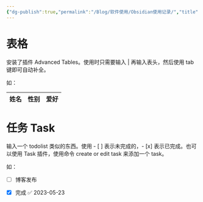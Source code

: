 ```yaml
---
{"dg-publish":true,"permalink":"/Blog/软件使用/Obsidian使用记录/","title":"Obsidian使用记录","noteIcon":"1"}
---
```



# 表格

安装了插件  Advanced Tables。使用时只需要输入 | 再输入表头，然后使用 tab 键即可自动补全。

如：

| 姓名 | 性别 | 爱好 | 
| ---- | ---- | ---- |

# 任务 Task

输入一个 todolist 类似的东西。使用 - [ ] 表示未完成的，- [x] 表示已完成。也可以使用 Task 插件，使用命令  create or edit task 来添加一个 task。

如：

- [ ] 博客发布 
- [x] 完成 ✅ 2023-05-23

